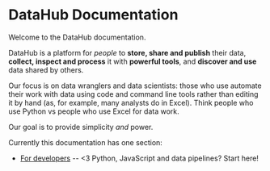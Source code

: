 # DataHub Documentation

Welcome to the DataHub documentation.

DataHub is a platform for *people* to **store, share and publish** their data, **collect, inspect and process** it with **powerful tools**, and **discover and use** data shared by others.

Our focus is on data wranglers and data scientists: those who use automate their work with data using code and command line tools rather than editing it by hand (as, for example, many analysts do in Excel). Think people who use Python vs people who use Excel for data work.

Our goal is to provide simplicity *and* power.

Currently this documentation has one section:

* [For developers](developers/) -- <3 Python, JavaScript and data pipelines? Start here!

